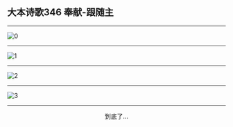 
## 大本诗歌346 奉献-跟随主
        
<div id="aplayer0"></div>

---

<img alt="0" data-original="https://cdn.jsdelivr.net/gh/k34869/shi/data/d0346/0">

---

<img alt="1" data-original="https://cdn.jsdelivr.net/gh/k34869/shi/data/d0346/1">

---

<img alt="2" data-original="https://cdn.jsdelivr.net/gh/k34869/shi/data/d0346/2">

---

<img alt="3" data-original="https://cdn.jsdelivr.net/gh/k34869/shi/data/d0346/3">

---

<p style="text-align: center">到底了...</p>

<script src="/js/dist-view.js"></script>

<script>
MAIN.id = 'd0346';
        
const ap0 = new APlayer({
    container: document.getElementById('aplayer0'),
    volume: 1,
    loop: 'none',
    preload: 'none',
    audio: [{
        name: '大本诗歌346.mp3',
        artist: '大本诗歌',
        url: 'https://res.wx.qq.com/voice/getvoice?mediaid=MzI0NTk3MDM5M18yMjQ3NDkxODM5',
        cover: '/favicon'
    }]
});
</script>
